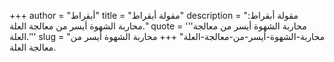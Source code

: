 +++
author = "أبقراط"
title = "مقولة أبقراط"
description = "مقولة أبقراط: محاربة الشهوة أيسر من معالجة العلة."
quote = '''محاربة الشهوة أيسر من معالجة العلة.''' 
slug = "محاربة-الشهوة-أيسر-من-معالجة-العلة"
+++
محاربة الشهوة أيسر من معالجة العلة.
